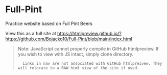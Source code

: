 # Full-Pint
Practice website based on Full Pint Beers

View this as a full site at https://htmlpreview.github.io/?https://github.com/Bojacko10/Full-Pint/blob/main/index.html

> Note: JavaScript cannot properly compile in GitHub htmlpreview. If you wish to view with JS intact, simply clone directory.
> 
>       Links in nav are not associated with GitHub htmlpreivew. They will relocate to a RAW html view of the site if used.
